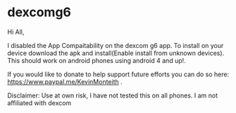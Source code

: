 # dexcomg6

Hi All, 

I disabled the App Compaitability on the dexcom g6 app. To install on your device download the apk and install(Enable install from unknown devices). This should work on android phones using android 4 and up!. 


If you would like to donate to help support future efforts you can do so here: https://www.paypal.me/KevinMonteith .

Disclaimer: Use at own risk, I have not tested this on all phones. I am not affiliated with dexcom
